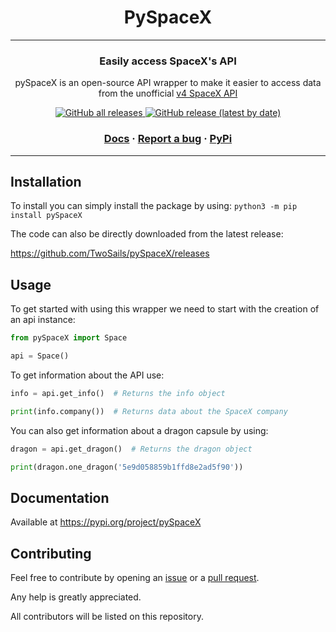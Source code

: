 <h1 align="center">
    PySpaceX
</h1>
<hr>
<h3 align="center">
  Easily access SpaceX's API
</h3>
<p align="center">
  pySpaceX is an open-source API wrapper to make it easier to access data from the unofficial <a href="https://github.com/r-spacex/SpaceX-API">v4 SpaceX API</a> 
</p>

<p align="center">
  <a href="https://pypi.org/project/pySpaceX/">
    <img alt="GitHub all releases" src="https://pepy.tech/badge/pyspacex">
  </a>
  <a href="https://github.com/TwoSails/pySpaceX/releases">
    <img alt="GitHub release (latest by date)" src="https://img.shields.io/github/v/release/TwoSails/pySpaceX">
  </a>
</p>

<h3 align="center">
  <a href="https://pySpaceX.readthedocs.org">Docs</a>
  <span> · </span>
  <a href="https://github.com/TwoSails/pySpaceX/issues">Report a bug</a>
  <span> · </span>
  <a href="https://pypi.org/project/pySpaceX/">PyPi</a>
</h3>

<hr>

## Installation

To install you can simply install the package by using:
`python3 -m pip install pySpaceX`

The code can also be directly downloaded from the latest release:

https://github.com/TwoSails/pySpaceX/releases 

## Usage
To get started with using this wrapper we need to start with the creation of an api instance:
```python
from pySpaceX import Space

api = Space()
```

To get information about the API use:
```python
info = api.get_info()  # Returns the info object

print(info.company())  # Returns data about the SpaceX company
```
You can also get information about a dragon capsule by using:
```python
dragon = api.get_dragon()  # Returns the dragon object

print(dragon.one_dragon('5e9d058859b1ffd8e2ad5f90'))
```

## Documentation
Available at https://pypi.org/project/pySpaceX

## Contributing
Feel free to contribute by opening an [issue](https://github.com/TwoSails/pySpaceX/issues) or a [pull request](https://github.com/TwoSails/pySpaceX/pulls).

Any help is greatly appreciated.

All contributors will be listed on this repository.
